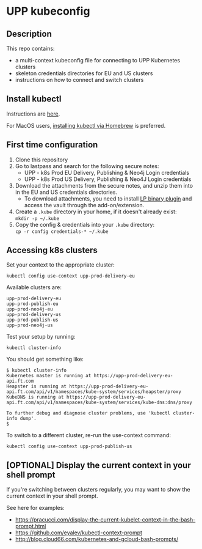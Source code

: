 # UPP kubeconfig

## Description
This repo contains:
- a multi-context kubeconfig file for connecting to UPP Kubernetes clusters
- skeleton credentials directories for EU and US clusters
- instructions on how to connect and switch clusters

## Install kubectl
Instructions are [here](https://kubernetes.io/docs/tasks/tools/install-kubectl/).

For MacOS users, [installing kubectl via Homebrew](https://kubernetes.io/docs/tasks/tools/install-kubectl/#install-with-homebrew-on-macos) is preferred.

## First time configuration
1. Clone this repository
1. Go to lastpass and search for the following secure notes:
    - UPP - k8s Prod EU Delivery, Publishing & Neo4j Login credentials
    - UPP - k8s Prod US Delivery, Publishing & Neo4J Login credentials
1. Download the attachments from the secure notes, and unzip them into in the EU and US credentials directories.
    - To download attachments, you need to install [LP binary plugin](https://lastpass.com/support.php?cmd=showfaq&id=3206) and access the vault through the add-on/extension.
1. Create a `.kube` directory in your home, if it doesn't already exist:  
    `mkdir -p ~/.kube`
1. Copy the config & credentials into your `.kube` directory:  
    `cp -r config credentials-* ~/.kube`

## Accessing k8s clusters
Set your context to the appropriate cluster:
```
kubectl config use-context upp-prod-delivery-eu
```

Available clusters are:
```
upp-prod-delivery-eu
upp-prod-publish-eu
upp-prod-neo4j-eu
upp-prod-delivery-us
upp-prod-publish-us
upp-prod-neo4j-us
```

Test your setup by running:
```
kubectl cluster-info
```

You should get something like:
```
$ kubectl cluster-info
Kubernetes master is running at https://upp-prod-delivery-eu-api.ft.com
Heapster is running at https://upp-prod-delivery-eu-api.ft.com/api/v1/namespaces/kube-system/services/heapster/proxy
KubeDNS is running at https://upp-prod-delivery-eu-api.ft.com/api/v1/namespaces/kube-system/services/kube-dns:dns/proxy

To further debug and diagnose cluster problems, use 'kubectl cluster-info dump'.
$
```

To switch to a different cluster, re-run the use-context command:
```
kubectl config use-context upp-prod-publish-us
```

## [OPTIONAL] Display the current context in your shell prompt
If you're switching between clusters regularly, you may want to show the current context in your shell prompt.

See here for examples:  
- https://pracucci.com/display-the-current-kubelet-context-in-the-bash-prompt.html  
- https://github.com/eyalev/kubectl-context-prompt  
- http://blog.cloud66.com/kubernetes-and-gcloud-bash-prompts/  

